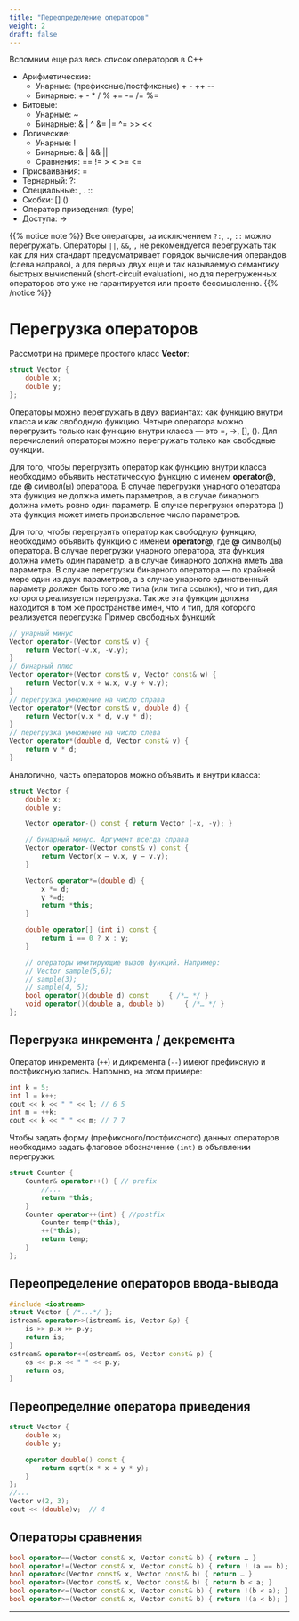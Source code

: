 ```yaml
---
title: "Переопределение операторов"
weight: 2
draft: false
---
```


Вспомним еще раз весь список операторов в C++
* Арифметические:
    * Унарные: (префиксные/постфиксные) +  -  ++  --
    * Бинарные: +  -  *  /  %  +=  -=  /=  %=
* Битовые:
    * Унарные: ~
    * Бинарные: &  |  ^  &=  |=  ^=  >>  <<
* Логические:
    * Унарные: !
    * Бинарные: &  |  &&  ||
    * Сравнения: ==  !=  >  <  >=  <=
* Присваивания: =
* Тернарный: ?:
* Специальные: ,  .  ::
* Скобки: [] ()
* Оператор приведения: (type)
* Доступа: ->

{{% notice note %}}
Все операторы, за исключением `?:`, `.`, `::` можно перегружать.
Операторы `||`, `&&`, `,` не рекомендуется перегружать так как для них стандарт предусматривает порядок вычисления операндов (слева направо), а для первых двух еще и так называемую семантику быстрых вычислений (short-circuit evaluation), но для перегруженных операторов это уже не гарантируется или просто бессмысленно.
{{% /notice %}}

# Перегрузка операторов
Рассмотри на примере простого класс **Vector**:
```cpp
struct Vector {
    double x;
    double y;
};
```

Операторы можно перегружать в двух вариантах: как функцию внутри класса и как свободную функцию. Четыре оператора можно перегрузить только как функцию внутри класса — это =, ->, [], (). Для перечислений операторы можно перегружать только как свободные функции.

Для того, чтобы перегрузить оператор как функцию внутри класса необходимо объявить нестатическую функцию с именем **operator@**, где **@** символ(ы) оператора. В случае перегрузки унарного оператора эта функция не должна иметь параметров, а в случае бинарного должна иметь ровно один параметр. В случае перегрузки оператора () эта функция может иметь произвольное число параметров.

Для того, чтобы перегрузить оператор как свободную функцию, необходимо объявить функцию с именем **operator@**, где **@** символ(ы) оператора. В случае перегрузки унарного оператора, эта функция должна иметь один параметр, а в случае бинарного должна иметь два параметра. В случае перегрузки бинарного оператора — по крайней мере один из двух параметров, а в случае унарного единственный параметр должен быть того же типа (или типа ссылки), что и тип, для которого реализуется перегрузка. Так же эта функция должна находится в том же пространстве имен, что и тип, для которого реализуется перегрузка
Пример свободных функций:
```cpp
// унарный минус
Vector operator-(Vector const& v) {
    return Vector(-v.x, -v.y);
}
// бинарный плюс
Vector operator+(Vector const& v, Vector const& w) {
	return Vector(v.x + w.x, v.y + w.y);
}
// перегрузка умножение на число справа
Vector operator*(Vector const& v, double d) {
	return Vector(v.x * d, v.y * d);
}
// перегрузка умножение на число слева
Vector operator*(double d, Vector const& v) {
	return v * d;
}

```
Аналогично, часть операторов можно объявить и внутри класса:
```cpp
struct Vector {
    double x;
    double y;

    Vector operator-() const { return Vector (-x, -y); }

    // бинарный минус. Аргумент всегда справа
    Vector operator-(Vector const& v) const {
		return Vector(x – v.x, y – v.y);
	}

	Vector& operator*=(double d) {
		x *= d;
		y *=d;
		return *this;
	}

    double operator[] (int i) const {
		return i == 0 ? x : y;
	}

    // операторы имитирующие вызов функций. Например:
    // Vector sample(5,6);
    // sample(3);
    // sample(4, 5);
	bool operator()(double d) const 	{ /*… */ }
	void operator()(double a, double b) 	{ /*… */ }
};
```


## Перегрузка инкремента / декремента
Оператор инкремента (`++`) и дикремента (`--`) имеют префиксную и постфиксную запись. Напомню, на этом примере:
```cpp
int k = 5;
int l = k++;
cout << k << " " << l; // 6 5
int m = ++k;
cout << k << " " << m; // 7 7
```

Чтобы задать форму (префиксного/постфиксного) данных операторов необходимо задать флаговое обозначение `(int)`  в объявлении перегрузки:
```cpp
struct Counter {
	Counter& operator++() { // prefix
		//...
		return *this;
	}
	Counter operator++(int) { //postfix
		Counter temp(*this);
		++(*this);
		return temp;
	}
};
```

## Переопределение операторов ввода-вывода
```cpp
#include <iostream>
struct Vector { /*...*/ };
istream& operator>>(istream& is, Vector &p) {
	is >> p.x >> p.y;
	return is;
}
ostream& operator<<(ostream& os, Vector const& p) {
	os << p.x << " " << p.y;
	return os;
}
```

## Переопределние оператора приведения
```cpp
struct Vector {
    double x;
    double y;

	operator double() const {
		return sqrt(x * x + y * y);
	}
};
//...
Vector v(2, 3);
cout << (double)v;  // 4
```

## Операторы сравнения
```cpp
bool operator==(Vector const& x, Vector const& b) { return … }
bool operator!=(Vector const& x, Vector const& b) { return ! (a == b); }
bool operator<(Vector const& x, Vector const& b) { return … }
bool operator>(Vector const& x, Vector const& b) { return b < a; }
bool operator<=(Vector const& x, Vector const& b) { return !(b < a); }
bool operator>=(Vector const& x, Vector const& b) { return !(a < b); }
```
---